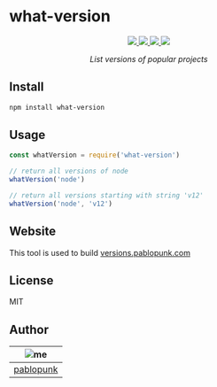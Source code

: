 # what-version

<p align="center">
  <a href="https://travis-ci.org/github/pablopunk/what-version"><img src="https://travis-ci.org/pablopunk/what-version.svg?branch=master" /> </a>
  <a href="https://standardjs.com"><img src="https://img.shields.io/badge/code_style-standard-brightgreen.svg" /> </a>
  <a href="https://github.com/pablopunk/miny"><img src="https://img.shields.io/badge/made_with-miny-1eced8.svg" /> </a>
  <a href="https://www.npmjs.com/package/what-version"><img src="https://img.shields.io/npm/dt/what-version.svg" /></a>
</p>

<p align="center">
  <i>List versions of popular projects</i>
</p>

## Install

```sh
npm install what-version
```

## Usage

```js
const whatVersion = require('what-version')

// return all versions of node
whatVersion('node')

// return all versions starting with string 'v12'
whatVersion('node', 'v12')
```

## Website

This tool is used to build [versions.pablopunk.com](https://github.com/pablopunk/versions)

## License

MIT

## Author

| ![me](https://gravatar.com/avatar/5535b0b3f1d6d434af2e05419cfe85da?size=100) |
| ---------------------------------------------------------------------------- |
| [pablopunk](https://pablopunk.com)                                           |
